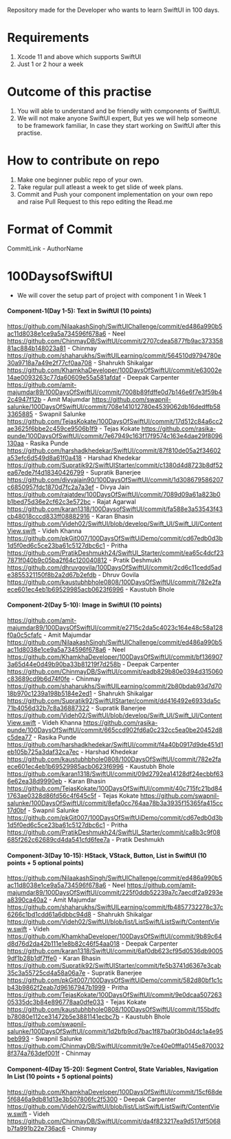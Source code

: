 Repository made for the Developer who wants to learn SwiftUI in 100 days.

# Requirements
1. Xcode 11 and above which supports SwiftUI
2. Just 1 or 2 hour a week

# Outcome of this practise
1. You will able to understand and be friendly with components of SwiftUI.
2. We will not make anyone SwiftUI expert, But yes we will help someone to be framework familiar, In case they start working on SwiftUI after this practise.

# How to contribute on repo 
1. Make one beginner public repo of your own.
2. Take regular pull atleast a week to get slide of week plans.
3. Commit and Push your component implementation on your own repo and raise Pull Request to this repo editing the Read.me

# Format of Commit
CommitLink - AuthorName

# 100DaysofSwiftUI
* We will cover the setup part of project with component 1 in Week 1

#### Component-1(Day 1-5): Text in SwiftUI (10 points)

https://github.com/NilaakashSingh/SwiftUIChallenge/commit/ed486a990b5ac11d8038e1ce9a5a734596f678a6 - Neel
https://github.com/ChinmayDB/SwiftUI/commit/2707cdea5877fb9ac37335881ac884b148023a81 - Chinmay
https://github.com/shaharukhs/SwiftUILearning/commit/564510d9794780e30a9718a7a49e2f77cf0aa708 - Shahrukh Shikalgar
https://github.com/KhamkhaDeveloper/100DaysOfSwiftUI/commit/e63002e14ae0093263c77da60609e55a581afdaf - Deepak Carpenter
https://github.com/amit-majumdar89/100DaysOfSwiftUI/commit/7008b89fdffe0d7b146e6f7e3f59b42c4947f12b - Amit Majumdar
https://github.com/swapnil-salunke/100DaysOfSwiftUI/commit/708e141012780e4539062db16dedffb583365885 - Swapnil Salunke
https://github.com/TejasKokate/100DaysOfSwiftUI/commit/17d512c84a6cc2ae3625f6bbe2c459ce9506b1f9 - Tejas Kokate
https://github.com/rasika-punde/100DaysOfSwiftUI/commit/7e67949c163f17f9574c163e4dae29f8096130aa - Rasika Punde
https://github.com/harshadkhedekar/SwiftUI/commit/87f810de05a2f34602a53efc6d549d8a61f0a418 - Harshad Khedekar
https://github.com/Supratik92/SwiftUIStarter/commit/c1380d4d8723b8df52ea67ede7f4d18340426799 - Supratik Banerjee
https://github.com/divyajain90/100DaysOfSwiftUI/commit/1d308679586207c6850957fdc1870d7fc2a7a3ef - Divya Jain
https://github.com/rajatdev/100DaysOfSwiftUI/commit/7089d09a61a823b0b1bed75d36e2cf62c3e572bc - Rajat Agarwal
https://github.com/karan1318/100DaysofSwiftUI/commit/fa588e3a53543f43cb48018cccd833ff08882916 - Karan Bhasin
https://github.com/Videh02/SwiftUI/blob/develop/Swift_UI/Swift_UI/ContentView.swift - Videh Khanna
https://github.com/pkGit007/100DaysOfSwiftUiDemo/commit/cd67edb0d3b1d5f0ed6c5ce23ba61c5127dbc6c1 - Pritha
https://github.com/PratikDeshmukh24/SwiftUI_Starter/commit/ea65c4dcf237871f040b9c05ba2f64c120040812 - Pratik Deshmukh
https://github.com/dhruvgovila/100DaysOfSwiftUI/commit/2cd6c11cedd5ade3855321150f8b2a2d67b2efdb - Dhruv Govila
https://github.com/kaustubhbhole0808/100DaysOfSwiftUI/commit/782e2faece601ec4eb1b69529985acb0623f6996 - Kaustubh Bhole

#### Component-2(Day 5-10): Image in SwiftUI (10 points)
https://github.com/amit-majumdar89/100DaysOfSwiftUI/commit/e2715c2da5c4023c164e48c58a128f0a0c5cfafc - Amit Majumdar
https://github.com/NilaakashSingh/SwiftUIChallenge/commit/ed486a990b5ac11d8038e1ce9a5a734596f678a6 - Neel
https://github.com/KhamkhaDeveloper/100DaysOfSwiftUI/commit/bf1369073a65d44e0d49b90ba33b81219f7d258b - Deepak Carpenter
https://github.com/ChinmayDB/SwiftUI/commit/eadb829b80e0394d315060c83689cd9b6d74f0fe - Chinmay
https://github.com/shaharukhs/SwiftUILearning/commit/2b80bdab93d7d7018b970c1239a198b5184e2ed1 - Shahrukh Shikalgar
https://github.com/Supratik92/SwiftUIStarter/commit/dd416492e6933da5c71b4056d32b7c8a36887322 - Supratik Banerjee
https://github.com/Videh02/SwiftUI/blob/develop/Swift_UI/Swift_UI/ContentView.swift - Videh Khanna
https://github.com/rasika-punde/100DaysOfSwiftUI/commit/665ccd902fd6a0c232cc5ea0be20452d8c5dea77 - Rasika Punde
https://github.com/harshadkhedekar/SwiftUI/commit/f4a40b0917d9de451d1eb105b725a3daf32ca7ec - Harshad Khedekar
https://github.com/kaustubhbhole0808/100DaysOfSwiftUI/commit/782e2faece601ec4eb1b69529985acb0623f6996 - Kaustubh Bhole
https://github.com/karan1318/SwiftUI/commit/09d2792ea14128df24ecbbf636e62ea38d9990eb - Karan Bhasin
https://github.com/TejasKokate/100DaysOfSwiftUI/commit/40c715fc21bd841763ae0328d86fd56c4f645c5f - Tejas Kokate
https://github.com/swapnil-salunke/100DaysOfSwiftUI/commit/8efa0cc764aa78b3a3935f15365fa415cc17d0bf - Swapnil Salunke
https://github.com/pkGit007/100DaysOfSwiftUiDemo/commit/cd67edb0d3b1d5f0ed6c5ce23ba61c5127dbc6c1 - Pritha
https://github.com/PratikDeshmukh24/SwiftUI_Starter/commit/ca8b3c9f08685f262c62689cd4da541cfd6fee7a - Pratik Deshmukh

#### Component-3(Day 10-15): HStack, VStack, Button, List in SwiftUI (10 points + 5 optional points)
https://github.com/NilaakashSingh/SwiftUIChallenge/commit/ed486a990b5ac11d8038e1ce9a5a734596f678a6 - Neel
https://github.com/amit-majumdar89/100DaysOfSwiftUI/commit/225f0ddb52239a7c7aecdf2a9293ea8390ca40a2 - Amit Majumdar
https://github.com/shaharukhs/SwiftUILearning/commit/fb4857732278c37c6266c1bd1cdd61a6dbbc94d8 - Shahrukh Shikalgar
https://github.com/Videh02/SwiftUI/blob/list/ListSwift/ListSwift/ContentView.swift - Videh
https://github.com/KhamkhaDeveloper/100DaysOfSwiftUI/commit/9b89c64d8d76d2da42b111e1e8b82c46f54aa018 - Deepak Carpenter
https://github.com/karan1318/SwiftUI/commit/6af0db623cf95d0536db90059df1b28b1df7ffe0 - Karan Bhasin
https://github.com/Supratik92/SwiftUIStarter/commit/fe5b3741d6367e3cab35c3a55725cd4a58a06a7e - Supratik Banerjee
https://github.com/pkGit007/100DaysOfSwiftUiDemo/commit/582d80bf1c1cb43b9862f2eab7d96167947b1999 - Pritha
https://github.com/TejasKokate/100DaysOfSwiftUI/commit/9e0dcaa50726305335dc3b84e896778aa0dfe033 - Tejas Kokate
https://github.com/kaustubhbhole0808/100DaysOfSwiftUI/commit/155bdfcb78080e112ce31472b5e3881141ecbc7b - Kaustubh Bhole
https://github.com/swapnil-salunke/100DaysOfSwiftUI/commit/1d2bfb9cd7bac1f87ba0f3b0d4dc1a4e95beb993 - Swapnil Salunke
https://github.com/ChinmayDB/SwiftUI/commit/9e7ce40e0fffa0145e8700328f374a763def001f - Chinmay

#### Component-4(Day 15-20): Segment Control, State Variables, Navigation In List (10 points + 5 optional points)
https://github.com/KhamkhaDeveloper/100DaysOfSwiftUI/commit/15cf68de5f6846a9db81d13e3b507806fc2f5300 - Deepak Carpenter
https://github.com/Videh02/SwiftUI/blob/list/ListSwift/ListSwift/ContentView.swift - Videh
https://github.com/ChinmayDB/SwiftUI/commit/da4f823217ea9d517df5068b7fa991b22e736ac6 - Chinmay
